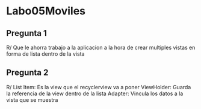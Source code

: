 # Labo05Moviles
## Pregunta 1
R/ Que le ahorra trabajo a la aplicacion a la hora de crear multiples vistas en forma de lista dentro de la vista
## Pregunta 2
R/ List Item: Es la view que el recyclerview va a poner
ViewHolder: Guarda la referencia de la view dentro de la lista
Adapter: Vincula los datos a la vista que se muestra
